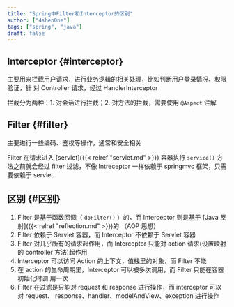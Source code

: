 ```yaml
---
title: "Spring中Filter和Interceptor的区别"
author: ["4shen0ne"]
tags: ["spring", "java"]
draft: false
---
```


## Interceptor {#interceptor}

主要用来拦截用户请求，进行业务逻辑的相关处理，比如判断用户登录情况、权限验证，针
对 Controller 请求，经过 HandlerInterceptor

拦截分为两种：1. 对会话进行拦截；2. 对方法的拦截，需要使用 `@Aspect` 注解


## Filter {#filter}

主要进行一些编码、鉴权等操作，通常和安全相关

Filter 在请求进入 [servlet]({{< relref "servlet.md" >}}) 容器执行 `service()` 方法之前就会经过 filter 过滤，不像
Intreceptor 一样依赖于 springmvc 框架，只需要依赖于 servlet


## 区别 {#区别}

1.  Filter 是基于函数回调（ `doFilter()` ）的，而 Interceptor 则是基于 [Java 反射]({{< relref "reflection.md" >}})的
    （AOP 思想）
2.  Filter 依赖于 Servlet 容器，而 Interceptor 不依赖于 Servlet 容器
3.  Filter 对几乎所有的请求起作用，而 Interceptor 只能对 action 请求(设置映射的
    controller 方法)起作用
4.  Interceptor 可以访问 Action 的上下文，值栈里的对象，而 Filter 不能
5.  在 action 的生命周期里，Interceptor 可以被多次调用，而 Filter 只能在容器初始化时调
    用一次
6.  Filter 在过滤是只能对 request 和 response 进行操作，而 interceptor 可以对 request、
    response、handler、modelAndView、exception 进行操作
